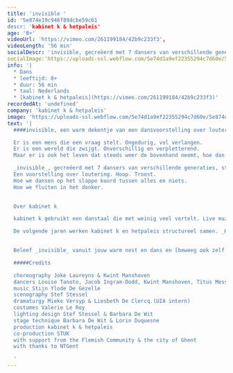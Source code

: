 ```yaml
---
title: 'invisible '
id: '5e874e19c946f89dcbe59c61
descr: 'kabinet k & hetpaleis'
age: '8+'
videoUrl: 'https://vimeo.com/261199184/42b9c233f3',
videoLength: '56 min'
socialDescr: 'invisible, gecreëerd met 7 dansers van verschillende generaties, stelt de vraag naar wat het doet met een mens als hij zijn ijkpunten verliest.'
socialImage:'https://uploads-ssl.webflow.com/5e74d1a9ef22355294c7d60e/5e874d0c0b1f7f68c46e3c99_Invisble.png'
info: '|
  * Dans
  * leeftijd: 8+
  * duur: 56 min
  * taal: Nederlands
  * [kabinet k & hetpaleis](https://vimeo.com/261199184/42b9c233f3)'
recordedAt: 'undefined'
company: 'kabinet k & hetpaleis'
image: 'https://uploads-ssl.webflow.com/5e74d1a9ef22355294c7d60e/5e874d0c0b1f7f68c46e3c99_Invisble.png'
text: '|
  ####invisible, een warm dekentje van een dansvoorstelling over loutering, hoop en troost.

  Er is een mens die een vraag stelt. Ongedurig, vol verlangen.
  Er is een wereld die zwijgt. Onverschillig en verpletterend.
  Maar er is ook het leven dat steeds weer de bovenhand neemt, hoe dan ook.

  _invisible_, gecreëerd met 7 dansers van verschillende generaties, stelt de vraag naar wat het doet met een mens als hij zijn ijkpunten verliest.
  Een voorstelling over loutering. Hoop. Troost.
  Hoe we dansen op het slappe koord tussen alles en niets.
  Hoe we fluiten in het donker.

  ‍
  Over kabinet k

  kabinet k gebruikt een danstaal die met weinig veel vertelt. Live muziek, de aanwezigheid van verschillende generaties op de scène en de invloed van de beeldende kunsten zijn constanten in hun werk. De creaties van **Joke Laureyns** en **Kwint Manshoven** bevinden zich op die delicate grens tussen wat kinderen kunnen lezen en volwassenen zullen (h)erkennen. De poëzie van hun werk is universeel.

  De volgende jaren werken kabinet k en hetpaleis structureel samen. _Horses_ was de eerste voorstelling in dit parcours.
  

  Beleef _invisible_ vanuit jouw warm nest en dans en [beweeg ook zelf met de acties](https://www.hetpaleis.be/pQnB3U3/theater-in-uw-kot-invisible).

  #####Credits

  choreography Joke Laureyns & Kwint Manshoven
  dancers Louise Tanoto, Jacob Ingram-Dodd, Kwint Manshoven, Titus Messiaen, Lisse Vandevoort, Sueli Besson, Naïm Glas
  music Stijn Ylode De Gezelle
  scenography Stef Stessel
  dramaturgy Mieke Versyp & Liesbeth De Clercq (UIA intern)
  costumes Valerie Le Roy
  lighting design Stef Stessel & Barbara De Wit
  stage technique Barbara De Wit & Lorin Duquesne
  production kabinet k & hetpaleis
  co-production STUK
  with support from the Flemish Community & the city of Ghent
  with thanks to NTGent

  ‍'
---
```

